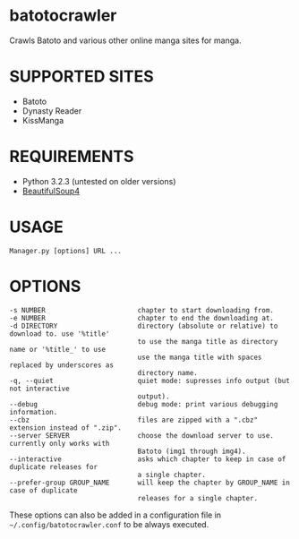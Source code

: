 batotocrawler
=============

Crawls Batoto and various other online manga sites for manga.

# SUPPORTED SITES
- Batoto
- Dynasty Reader
- KissManga

# REQUIREMENTS
- Python 3.2.3 (untested on older versions)
- [BeautifulSoup4](http://www.crummy.com/software/BeautifulSoup/)

# USAGE
    Manager.py [options] URL ...

# OPTIONS
    -s NUMBER                       chapter to start downloading from.
    -e NUMBER                       chapter to end the downloading at.
    -d DIRECTORY                    directory (absolute or relative) to download to. use '%title'
                                    to use the manga title as directory name or '%title_' to use
                                    use the manga title with spaces replaced by underscores as
                                    directory name.
    -q, --quiet                     quiet mode: supresses info output (but not interactive
                                    output).
    --debug                         debug mode: print various debugging information.
    --cbz                           files are zipped with a ".cbz" extension instead of ".zip".
    --server SERVER                 choose the download server to use. currently only works with
                                    Batoto (img1 through img4).
    --interactive                   asks which chapter to keep in case of duplicate releases for
                                    a single chapter.
    --prefer-group GROUP_NAME       will keep the chapter by GROUP_NAME in case of duplicate
                                    releases for a single chapter.

These options can also be added in a configuration file in `~/.config/batotocrawler.conf` to be always executed.
